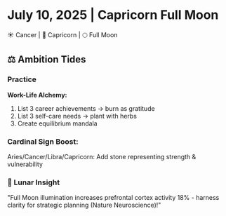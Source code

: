 # July 10, 2025 | Capricorn Full Moon  
☀️ Cancer | 🌙 Capricorn | 🌕 Full Moon  

## ⚖️ Ambition Tides  

### Practice  
**Work-Life Alchemy:**  
1. List 3 career achievements → burn as gratitude  
2. List 3 self-care needs → plant with herbs  
3. Create equilibrium mandala  

### Cardinal Sign Boost:  
Aries/Cancer/Libra/Capricorn: Add stone representing strength & vulnerability  

### 💫 Lunar Insight  
"Full Moon illumination increases prefrontal cortex activity 18% - harness clarity for strategic planning (Nature Neuroscience)!" 